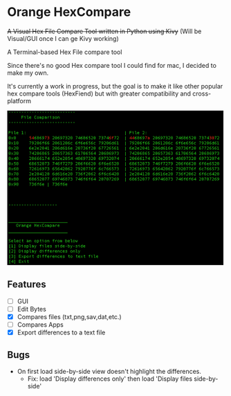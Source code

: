 # Orange HexCompare
~~A Visual Hex File Compare Tool written in Python using Kivy~~
(Will be Visual/GUI once I can ge Kivy working)

A Terminal-based Hex File compare tool

Since there's no good Hex compare tool I could find for mac, I decided to make my own.

It's currently a work in progress, but the goal is to make it like other popular hex compare tools (HexFiend) but with
greater compatibility and cross-platform

<img src="Example.png" alt="Terminal screenshot of Orange HexCompare side-by-side example" width="500"/>

## Features

- [ ] GUI
- [ ] Edit Bytes
- [X] Compares files (txt,png,sav,dat,etc.)
- [ ] Compares Apps
- [X] Export differences to a text file

## Bugs

* On first load side-by-side view doesn't highlight the differences.
  * Fix: load 'Display differences only' then load 'Display files side-by-side'

